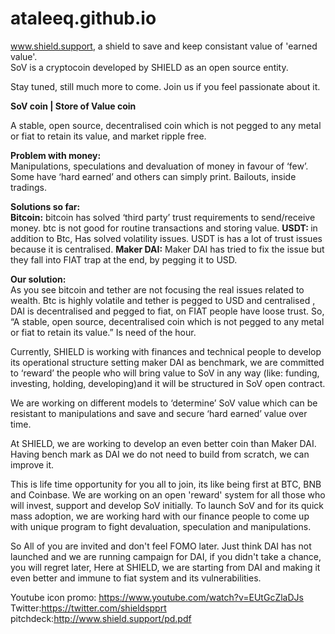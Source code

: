 # ataleeq.github.io
www.shield.support, a shield to save and keep consistant value of 'earned value'.<br>
SoV is a cryptocoin developed by SHIELD as an open source entity.<br>

Stay tuned, still much more to come. Join us if you feel passionate about it.

<b>SoV coin | Store of Value coin</b>

A stable, open source, decentralised coin which is not pegged to any metal or fiat to retain its value, and market ripple free.

<b>Problem with money:</b></br>
Manipulations, speculations and devaluation of money in favour of ‘few’. Some have ‘hard earned’ and others can simply print. Bailouts, inside tradings.

<b>Solutions so far:  </b></br>
<b>Bitcoin:</b> bitcoin has solved ‘third party’ trust requirements to send/receive money. btc is not good for routine transactions and storing value.
<b>USDT: </b>in addition to B</b>tc, Has solved volatility issues. USDT is has a lot of trust issues because it is centralised.
<b>Maker DAI:</b> Maker DAI has tried to fix the issue but they fall into FIAT trap at the end, by pegging it to USD.

<b>Our solution: </b></br>
As you see bitcoin and tether are not focusing the real issues related to wealth. Btc is highly volatile and tether is pegged to USD and centralised , DAI is decentralised and pegged to fiat,  on FIAT people have loose trust. So, “A stable, open source, decentralised coin which is not pegged to any metal or fiat  to retain its value.” Is need of the hour. 

Currently, SHIELD is working with finances and technical people to develop its operational structure setting maker DAI as benchmark, we are committed to ‘reward’ the people who will bring value to SoV in any way (like: funding, investing, holding, developing)and it will be structured in SoV open contract.

We are working on different models to ‘determine’ SoV value which can be resistant to manipulations and save and secure ‘hard earned’ value over time.

At SHIELD, we are working to develop an even better coin than Maker DAI. Having bench mark as DAI we do not need to build from scratch, we can improve it.

This is life time opportunity for you all to join, its like being first at BTC, BNB and Coinbase. We are working on an open  'reward' system for all those who will invest, support and develop SoV initially. To launch SoV and for its quick mass adoption, we are working hard with our finance people to come up with unique program to fight devaluation, speculation and manipulations. 

So All of you are invited and don't feel FOMO later. Just think DAI has not launched and we are running campaign for DAI, if you didn't take a chance, you will regret later,  Here at SHIELD, we are starting from DAI and making it even better and immune to fiat system and its vulnerabilities.

Youtube icon promo: https://www.youtube.com/watch?v=EUtGcZlaDJs
Twitter:https://twitter.com/shieldspprt
pitchdeck:http://www.shield.support/pd.pdf
